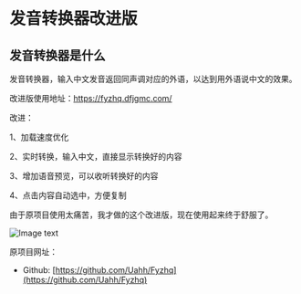 # 发音转换器改进版
## 发音转换器是什么
发音转换器，输入中文发音返回同声调对应的外语，以达到用外语说中文的效果。
  
  
改进版使用地址：https://fyzhq.dfjgmc.com/
  
改进：
  
1、加载速度优化
  
2、实时转换，输入中文，直接显示转换好的内容
  
3、增加语音预览，可以收听转换好的内容
  
4、点击内容自动选中，方便复制
  
由于原项目使用太痛苦，我才做的这个改进版，现在使用起来终于舒服了。
  
![Image text](https://s1.ax1x.com/2023/01/16/pSlyqbD.jpg)
  
  
原项目网址：
* Github: [https://github.com/Uahh/Fyzhq](https://github.com/Uahh/Fyzhq)
